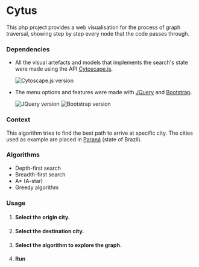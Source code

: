 # Cytus
This php project provides a web visualisation for the process of graph traversal, showing step by step every node that the code passes through.

### Dependencies 

* All the visual artefacts and models that implements the search's state were made using the API [Cytoscape.js](http://js.cytoscape.org). 
    
    ![Cytoscape.js version](https://img.shields.io/badge/Cytoscape-v3.5.1-yellow)

* The menu options and features were made with [JQuery](https://jquery.com/) and [Bootstrap](https://getbootstrap.com/).

    ![JQuery version](https://img.shields.io/badge/JQuery-v3.3.1-green)
    ![Bootstrap version](https://img.shields.io/badge/Bootstrap-v4.0.0-blueviolet)

### Context 
This algorithm tries to find the best path to arrive at specific city. The cities used as example are placed in [Paraná](https://www.google.com.br/maps/@-25.7148899,-50.0905473,9.5z) (state of Brazil).

### Algorithms 
* Depth-first search
* Breadth-first search
* A* (A-star)
* Greedy algorithm

### Usage
1. #### Select the origin city.
1. #### Select the destination city.
1. #### Select the algorithm to explore the graph.
1. #### Run
